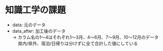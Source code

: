 # 知識工学の課題
- data: 元のデータ
- data_after: 加工後のデータ  
    → カラム名の1〜4はそれぞれ1〜3月、4〜6月、7〜9月、10〜12月のデータ  
    &emsp; 県内/県外、宿泊/日帰りは分けずに全て合計した値にしている
